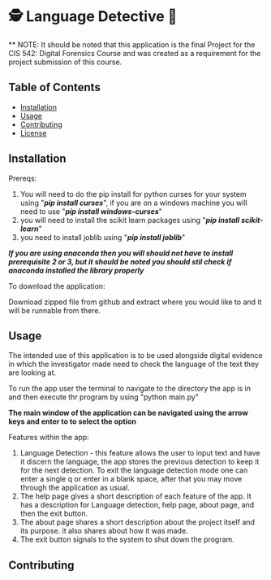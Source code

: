 # 🕵️ Language Detective 🥸

** NOTE: It should be noted that this application is the final Project for the CIS 542: Digital Forensics Course and was created as a requirement for the project submission of this course.

## Table of Contents
- [Installation](#installation)
- [Usage](#usage)
- [Contributing](#contributing)
- [License](#license)

## Installation
Prereqs: 
1. You will need to do the pip install for python curses for your system using "*__pip install curses__*", if you are on a windows machine you will need to use "*__pip install windows-curses__*"
2. you will need to install the scikit learn packages using "*__pip install scikit-learn__*"
3. you need to install joblib using "*__pip install joblib__*"

*__If you are using anaconda then you will should not have to install prerequisite 2 or 3, but it should be noted you should stil check if anaconda installed the library properly__*

To download the application:

Download zipped file from github and extract where you would like to and it will be runnable from there.

## Usage
The intended use of this application is to be used alongside digital evidence in which the investigator made need to check the language of the text they are looking at.

To run the app user the terminal to navigate to the directory the app is in and then execute thr program by using "python main.py"

**The main window of the application can be navigated using the arrow keys and enter to to select the option**  

Features within the app:
1. Language Detection - this feature allows the user to input text and have it discern the language, the app stores the previous detection to keep it for the next detection. To exit the language detection mode one can enter a single q or enter in a blank space, after that you may move through the application as usual.
2. The help page gives a short description of each feature of the app. It has a description for Language detection, help page, about page, and then the exit button.
3. The about page shares a short description about the project itself and its purpose. it also shares about how it was made.
4. The exit button signals to the system to shut down the program.

## Contributing
